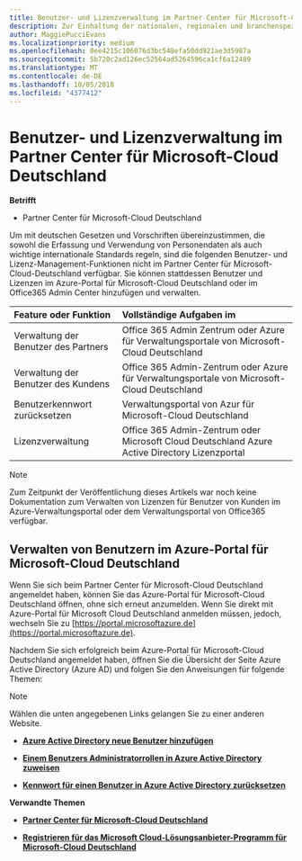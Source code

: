 ```yaml
---
title: Benutzer- und Lizenzverwaltung im Partner Center für Microsoft-Cloud Deutschland | Partner Center für Microsoft-Cloud Deutschland
description: Zur Einhaltung der nationalen, regionalen und branchenspezifischen Anforderungen, die für die Erfassung und Verwendung von Personendaten gelten, sind Benutzerverwaltungsfunktionen nicht im Partner Center für Microsoft-Cloud Deutschland verfügbar. Stattdessen können Sie Benutzer im Azure-Portal für Microsoft-Cloud Deutschland hinzufügen und verwalten.
author: MaggiePucciEvans
ms.localizationpriority: medium
ms.openlocfilehash: 0ee4215c106076d3bc548efa50dd921ae3d5987a
ms.sourcegitcommit: 5b720c2ad126ec52564ad5264596ca1cf6a12489
ms.translationtype: MT
ms.contentlocale: de-DE
ms.lasthandoff: 10/05/2018
ms.locfileid: "4377412"
---
```

# <a name="user-and-license-management-in-partner-center-for-microsoft-cloud-germany"></a>Benutzer- und Lizenzverwaltung im Partner Center für Microsoft-Cloud Deutschland

**Betrifft**

-  Partner Center für Microsoft-Cloud Deutschland

Um mit deutschen Gesetzen und Vorschriften übereinzustimmen, die sowohl die Erfassung und Verwendung von Personendaten als auch wichtige internationale Standards regeln, sind die folgenden Benutzer- und Lizenz-Management-Funktionen nicht im Partner Center für Microsoft-Cloud-Deutschland verfügbar. Sie können stattdessen Benutzer und Lizenzen im Azure-Portal für Microsoft-Cloud Deutschland oder im Office365 Admin Center hinzufügen und verwalten.

Feature oder Funktion | Vollständige Aufgaben im
:--- | :---
Verwaltung der Benutzer des Partners | Office 365 Admin Zentrum oder Azure für Verwaltungsportale von Microsoft-Cloud Deutschland
Verwaltung der Benutzer des Kundens | Office 365 Admin-Zentrum oder Azure für Verwaltungsportale von Microsoft-Cloud Deutschland
Benutzerkennwort zurücksetzen | Verwaltungsportal von Azur für Microsoft-Cloud Deutschland
Lizenzverwaltung | Office 365 Admin-Zentrum oder Microsoft Cloud Deutschland Azure Active Directory Lizenzportal

> [!NOTE]  
> Zum Zeitpunkt der Veröffentlichung dieses Artikels war noch keine Dokumentation zum Verwalten von Lizenzen für Benutzer von Kunden im Azure-Verwaltungsportal oder dem Verwaltungsportal von Office365 verfügbar.

## <a name="how-to-manage-users-in-the-azure-portal-for-microsoft-cloud-germany"></a>Verwalten von Benutzern im Azure-Portal für Microsoft-Cloud Deutschland 

Wenn Sie sich beim Partner Center für Microsoft-Cloud Deutschland angemeldet haben, können Sie das Azure-Portal für Microsoft-Cloud Deutschland öffnen, ohne sich erneut anzumelden. Wenn Sie direkt mit Azure-Portal für Microsoft Cloud Deutschland anmelden müssen, jedoch, wechseln Sie zu [https://portal.microsoftazure.de](https://portal.microsoftazure.de). 

Nachdem Sie sich erfolgreich beim Azure-Portal für Microsoft-Cloud Deutschland angemeldet haben, öffnen Sie die Übersicht der Seite Azure Active Directory (Azure AD) und folgen Sie den Anweisungen für folgende Themen:

> [!NOTE]  
> Wählen die unten angegebenen Links gelangen Sie zu einer anderen Website. 

-  [**Azure Active Directory neue Benutzer hinzufügen**](https://docs.microsoft.com/azure/active-directory/active-directory-users-create-azure-portal)

-  [**Einem Benutzers Administratorrollen in Azure Active Directory zuweisen**](https://docs.microsoft.com/azure/active-directory/active-directory-users-assign-role-azure-portal)

-  [**Kennwort für einen Benutzer in Azure Active Directory zurücksetzen**](https://docs.microsoft.com/azure/active-directory/active-directory-users-reset-password-azure-portal)

**Verwandte Themen**

-  [**Partner Center für Microsoft-Cloud Deutschland**](partner-center-for-microsoft-cloud-germany.md)

-  [**Registrieren für das Microsoft Cloud-Lösungsanbieter-Programm für Microsoft-Cloud Deutschland**](enroll-in-csp-for-microsoft-cloud-germany.md)
